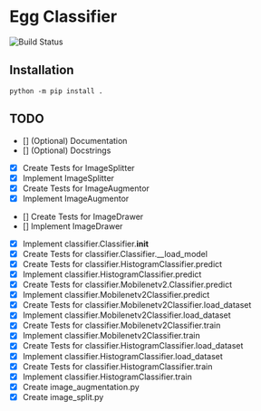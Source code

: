 # Egg Classifier
![Build Status](https://github.com/substanceecnatsbus/EggClassifier/actions/workflows/python-app.yml/badge.svg)

## Installation
```
python -m pip install .
```

## TODO
- [] \(Optional) Documentation
- [] \(Optional) Docstrings
- [x] Create Tests for ImageSplitter
- [x] Implement ImageSplitter
- [x] Create Tests for ImageAugmentor
- [x] Implement ImageAugmentor
- [] Create Tests for ImageDrawer
- [] Implement ImageDrawer
- [x] Implement classifier.Classifier.__init__
- [x] Create Tests for classifier.Classifier.__load_model
- [x] Create Tests for classifier.HistogramClassifier.predict
- [x] Implement classifier.HistogramClassifier.predict
- [x] Create Tests for classifier.Mobilenetv2.Classifier.predict
- [x] Implement classifier.Mobilenetv2Classifier.predict
- [x] Create Tests for classifier.Mobilenetv2Classifier.load_dataset
- [x] Implement classifier.Mobilenetv2Classifier.load_dataset
- [x] Create Tests for classifier.Mobilenetv2Classifier.train
- [x] Implement classifier.Mobilenetv2Classifier.train
- [x] Create Tests for classifier.HistogramClassifier.load_dataset
- [x] Implement classifier.HistogramClassifier.load_dataset
- [x] Create Tests for classifier.HistogramClassifier.train
- [x] Implement classifier.HistogramClassifier.train
- [x] Create image_augmentation.py
- [x] Create image_split.py